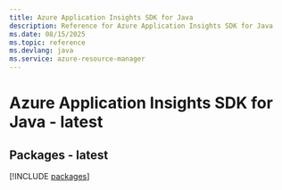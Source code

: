 ```yaml
---
title: Azure Application Insights SDK for Java
description: Reference for Azure Application Insights SDK for Java
ms.date: 08/15/2025
ms.topic: reference
ms.devlang: java
ms.service: azure-resource-manager
---
```

# Azure Application Insights SDK for Java - latest
## Packages - latest
[!INCLUDE [packages](application-insights-index.md)]